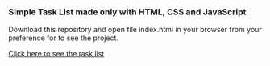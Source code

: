 ### Simple Task List made only with HTML, CSS and JavaScript

Download this repository and open file index.html in your browser from your preference for to see the project.

[Click here to see the task list](https://mateusesm.github.io/simple-task-list/)
